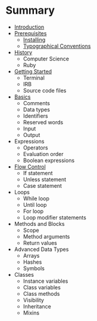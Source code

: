 # Summary

* [Introduction](README.md)
* [Prerequisites](prerequisites/README.md)
   * [Installing](prerequisites/installing.md)
   * [Typographical Conventions](prerequisites/typographical_conventions.md)
* [History](history/README.md)
   * Computer Science
   * Ruby
* [Getting Started](getting_started/README.md)
   * Terminal
   * IRB
   * Source code files
* [Basics](basics/README.md)
   * Comments
   * Data types
   * Identifiers
   * Reserved words
   * Input
   * Output
* Expressions
   * Operators
   * Evaluation order
   * Boolean expressions
* [Flow Control](flow_control/README.md)
   * If statement
   * Unless statement
   * Case statement
* Loops
   * While loop
   * Until loop
   * For loop
   * Loop modifier statements
* Methods and Blocks
   * Scope
   * Method arguments
   * Return values
* Advanced Data Types
   * Arrays
   * Hashes
   * Symbols
* Classes
   * Instance variables
   * Class variables
   * Class methods
   * Visibility
   * Inheritance
   * Mixins
